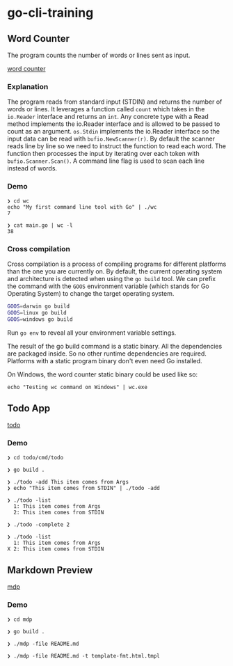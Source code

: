 # go-cli-training

## Word Counter

The program counts the number of words or lines sent as input.

[word counter](https://github.com/ivorscott/go-cli-training/tree/master/wc)

### Explanation

The program reads from standard input (STDIN) and returns the number of words or lines. It leverages a function called `count` which takes in the `io.Reader` interface and returns an `int`. Any concrete type with a Read method implements the io.Reader interface and is allowed to be passed to count as an argument. `os.Stdin` implements the io.Reader interface so the input data can be read with `bufio.NewScanner(r)`. By default the scanner reads line by line so we need to instruct the function to read each word. The function then processes the input by iterating over each token with `bufio.Scanner.Scan()`. A command line flag is used to scan each line instead of words.

### Demo

```
❯ cd wc
echo "My first command line tool with Go" | ./wc
7

❯ cat main.go | wc -l
38
```

### Cross compilation

Cross compilation is a process of compiling programs for different platforms than the one you are currently on. By default, the current operating system and architecture is detected when using the `go build` tool. We can prefix the command with the `GOOS` environment variable (which stands for Go Operating System) to change the target operating system.

```bash
GOOS=darwin go build
GOOS=linux go build
GOOS=windows go build
```

Run `go env` to reveal all your environment variable settings.

The result of the go build command is a static binary. All the dependencies are packaged inside. So no other runtime dependencies are required. Platforms with a static program binary don't even need Go installed.

On Windows, the word counter static binary could be used like so:

`echo "Testing wc command on Windows" | wc.exe`

## Todo App

[todo](https://github.com/ivorscott/go-cli-training/tree/master/todo)

### Demo

```
❯ cd todo/cmd/todo

❯ go build .

❯ ./todo -add This item comes from Args
❯ echo "This item comes from STDIN" | ./todo -add

❯ ./todo -list
  1: This item comes from Args
  2: This item comes from STDIN

❯ ./todo -complete 2

❯ ./todo -list
  1: This item comes from Args
X 2: This item comes from STDIN
```

## Markdown Preview

[mdp](https://github.com/ivorscott/go-cli-training/tree/master/mdp)

### Demo

```
❯ cd mdp

❯ go build .

❯ ./mdp -file README.md

❯ ./mdp -file README.md -t template-fmt.html.tmpl
```
